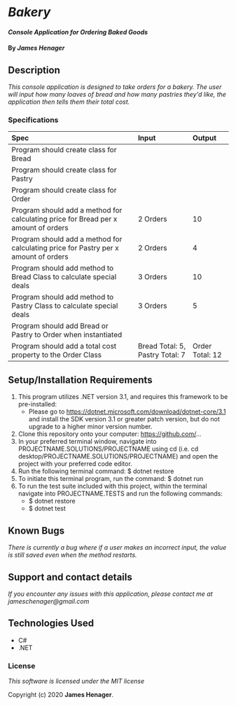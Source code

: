 # _Bakery_

#### _Console Application for Ordering Baked Goods_

#### By _**James Henager**_

## Description

_This console application is designed to take orders for a bakery. The user will input how many loaves of bread and how many pastries they'd like, the application then tells them their total cost._

### Specifications
| Spec | Input | Output |
| :-------------     | :------------- | :------------- |
|Program should create class for Bread |  |  |  
|Program should create class for Pastry  |  |  |  
|Program should create class for Order  |  |  |  
|Program should add a method for calculating price for Bread per x amount of orders | 2 Orders | 10 |  
|Program should add a method for calculating price for Pastry per x amount of orders| 2 Orders | 4 |  
|Program should add method to Bread Class to calculate special deals| 3 Orders | 10 |  
|Program should add method to Pastry Class to calculate special deals| 3 Orders | 5 |  
|Program should add Bread or Pastry to Order when instantiated|  |  |  
|Program should add a total cost property to the Order Class  | Bread Total: 5, Pastry Total: 7 | Order Total: 12 |  


## Setup/Installation Requirements

1. This program utilizes .NET version 3.1, and requires this framework to be pre-installed:
    * Please go to https://dotnet.microsoft.com/download/dotnet-core/3.1 and install the SDK   version 3.1 or greater patch version, but do not upgrade to a higher minor version number.
2. Clone this repository onto your computer: https://github.com/...
3. In your preferred terminal window, navigate into PROJECTNAME.SOLUTIONS/PROJECTNAME using cd (i.e. cd desktop/PROJECTNAME.SOLUTIONS/PROJECTNAME) and open the project with your preferred code editor.
4. Run the following terminal command: $ dotnet restore
5. To initiate this terminal program, run the command: $ dotnet run
6. To run the test suite included with this project, within the terminal navigate into PROJECTNAME.TESTS and run the following commands:
    * $ dotnet restore
    * $ dotnet test


## Known Bugs

_There is currently a bug where if a user makes an incorrect input, the value is still saved even when the method restarts._

## Support and contact details

_If you encounter any issues with this application, please contact me at jameschenager@gmail.com_

## Technologies Used

- C#
- .NET

### License

_This software is licensed under the MIT license_

Copyright (c) 2020 **James Henager**.